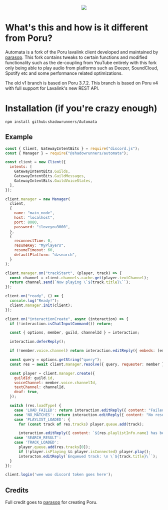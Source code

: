 <p align="center">
  <img src="https://i.imgur.com/GTPBh5x.png" />
</p>

# What's this and how is it different from Poru?

Automata is a fork of the Poru lavalink client developed and maintained by [parasop](https://github.com/parasop). This fork contains tweaks to certain functions and modified functionality such as the de-coupling from YouTube entirely with this fork only being able to play audio from platforms such as Deezer, SoundCloud, Spotify etc and some performance related optimizations.

The old v1 branch is based on Poru 3.7.2. This branch is based on Poru v4 with full support for Lavalink's new REST API.

# Installation (if you're crazy enough)

```
npm install github:shadowrunners/Automata
```

## Example

```javascript
const { Client, GatewayIntentBits } = require("discord.js");
const { Manager } = require("@shadowrunners/automata");

const client = new Client({
  intents: [
    GatewayIntentBits.Guilds,
    GatewayIntentBits.GuildMessages,
    GatewayIntentBits.GuildVoiceStates,
  ],
});

client.manager = new Manager(
  client,
  {
    name: "main_node",
    host: "localhost",
    port: 8080,
    password: "iloveyou3000",
  },
  {
    reconnectTime: 0,
    resumeKey: "MyPlayers",
    resumeTimeout: 60,
    defaultPlatform: "dzsearch",
  }
);

client.manager.on("trackStart", (player, track) => {
  const channel = client.channels.cache.get(player.textChannel);
  return channel.send(`Now playing \`${track.title}\``);
});

client.on("ready", () => {
  console.log("Ready!");
  client.manager.init(client);
});

client.on("interactionCreate", async (interaction) => {
  if (!interaction.isChatInputCommand()) return;

  const { options, member, guild, channelId } = interaction;

  interaction.deferReply();

  if (!member.voice.channel) return interaction.editReply({ embeds: [embed.setDescription('🔹 | You need to be in a voice channel to use this command.')] });

  const query = options.getString("query");
  const res = await client.manager.resolve({ query, requester: member });

  const player = client.manager.create({
    guildId: guild.id,
    voiceChannel: member.voice.channelId,
    textChannel: channelId,
    deaf: true,
  });

  switch (res.loadType) {
    case 'LOAD_FAILED': return interaction.editReply({ content: "Failed to load track." });
    case 'NO_MATCHES': return interaction.editReply({ content: "No results found." });
    case 'PLAYLIST_LOADED': {
      for (const track of res.tracks) player.queue.add(track);

      interaction.editReply({ content: `${res.playlistInfo.name} has been loaded with ${res.tracks.length}` });
    case 'SEARCH_RESULT':
    case 'TRACK_LOADED':
      player.queue.add(res.tracks[0]);
      if (!player.isPlaying && player.isConnected) player.play();
      interacton.editReply(`Enqueued track: \n \`${track.title}\``);
  }
});

client.login('wee woo discord token goes here');
```

## Credits

Full credit goes to [parasop](https://github.com/parasop) for creating Poru.

